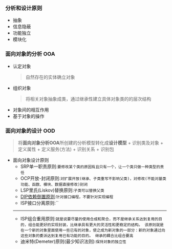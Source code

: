 ### 分析和设计原则
  + 抽象
  + 信息隐蔽
  + 功能独立
  + 模块化
### 面向对象的分析 OOA
  + 认定对象
    > 自然存在的实体确立对象
  + 组织对象
    > 将相关对象抽象成类，通过继承性建立具体对象类的的层次结构
  + 对象间的相互作用
  + 基于对象的操作
### 面向对象的设计 OOD
  > 将**面向对象分析OOA**所创建的分析模型转化成**设计模型**
    + 识别类及对象
    + 定义属性
    + 定义服务(方法)
    + 识别关系
    + 识别包
  + 面向对象设计原则
    + SRP单一职责原则:`要修改某个类的原因有且只有一个，让一个类只做一种类型的责任`
    + OCP开放-封闭原则:`对扩展开放(继承、子类重写不影响父类)，对修改(不能对基类功能、函数、模块、数据直接修改)封闭`
    + LSP里氏(Liskov)替换原则:`子类可以替换父类`
    + [DIP依赖倒置原则](https://blog.csdn.net/yabay2208/article/details/73826719):`针对接口编程，不要针对实现编程`
    + ISP接口分离原则:``
    ---
    + ISP组合重用原则:`就是说要尽量的使用合成和聚合，而不是继承关系达到复用的目的，组合能更好的实现封装，比继承具有更大的灵活性和更稳定的结构。
该原则就是在一个新的对象里面使用一些已有的对象，使之成为新对象的一部分：新的对象通过向这些对象的委派达到复用已有功能的目的。
继承的耦合比组合要高`
    + 迪米特(Demeter)原则(最少知识法则):`保持对象的独立性`
